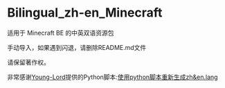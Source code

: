 # Bilingual_zh-en_Minecraft

适用于 Minecraft BE 的中英双语资源包

手动导入，如果遇到闪退，请删除README.md文件

请保留著作权。

非常感谢[Young-Lord](https://github.com/Young-Lord)提供的Python脚本:[使用python脚本重新生成zh&en.lang](https://github.com/Young-Lord/Bilingual_zh-en_Minecraft)
